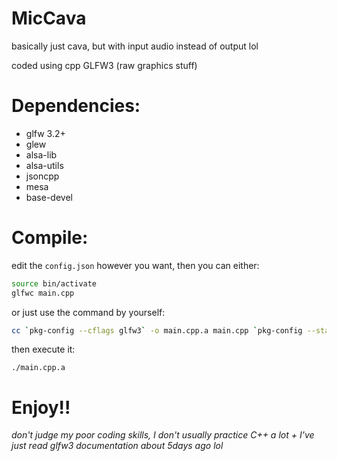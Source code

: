 # MicCava

basically just cava, but with input audio instead of output lol

coded using cpp GLFW3 (raw graphics stuff)

# Dependencies:
- glfw 3.2+
- glew
- alsa-lib
- alsa-utils
- jsoncpp
- mesa
- base-devel

# Compile:
edit the `config.json` however you want, then you can either:
```bash
source bin/activate
glfwc main.cpp
```
or just use the command by yourself:
```bash
cc `pkg-config --cflags glfw3` -o main.cpp.a main.cpp `pkg-config --static --libs glfw3` -lasound -lGL -lGLEW -lstdc++ -ldl -ljsoncpp
```
then execute it:
```
./main.cpp.a
```

# Enjoy!! 
*don't judge my poor coding skills, I don't usually practice C++ a lot + I've just read glfw3 documentation about 5days ago lol*